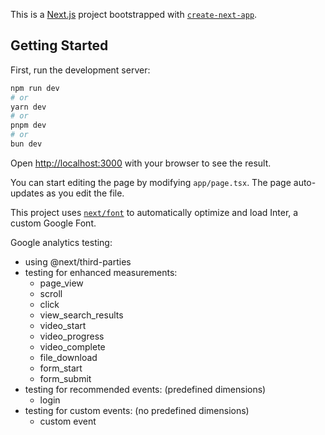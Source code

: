 This is a [Next.js](https://nextjs.org/) project bootstrapped with [`create-next-app`](https://github.com/vercel/next.js/tree/canary/packages/create-next-app).

## Getting Started

First, run the development server:

```bash
npm run dev
# or
yarn dev
# or
pnpm dev
# or
bun dev
```

Open [http://localhost:3000](http://localhost:3000) with your browser to see the result.

You can start editing the page by modifying `app/page.tsx`. The page auto-updates as you edit the file.

This project uses [`next/font`](https://nextjs.org/docs/basic-features/font-optimization) to automatically optimize and load Inter, a custom Google Font.

Google analytics testing:

- using @next/third-parties
- testing for enhanced measurements:
  - page_view
  - scroll
  - click
  - view_search_results
  - video_start
  - video_progress
  - video_complete
  - file_download
  - form_start
  - form_submit
- testing for recommended events: (predefined dimensions)
  - login
- testing for custom events: (no predefined dimensions)
  - custom event
